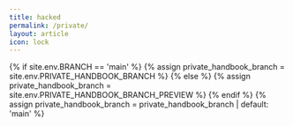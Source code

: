 ```yaml
---
title: hacked
permalink: /private/
layout: article
icon: lock
---
```

{% if site.env.BRANCH == 'main' %}
  {% assign private_handbook_branch = site.env.PRIVATE_HANDBOOK_BRANCH %}
{% else %}
  {% assign private_handbook_branch = site.env.PRIVATE_HANDBOOK_BRANCH_PREVIEW %}
{% endif %}
{% assign private_handbook_branch = private_handbook_branch | default: 'main' %}

<div id="private-container" data-private-handbook-branch="{{private_handbook_branch}}"></div>

<script type="module">
  import {
    setUpPrivatePage
  } from '{{ "/assets/js/private-articles.js" | prepend: site.baseurl }}';

  setUpPrivatePage();
</script>
